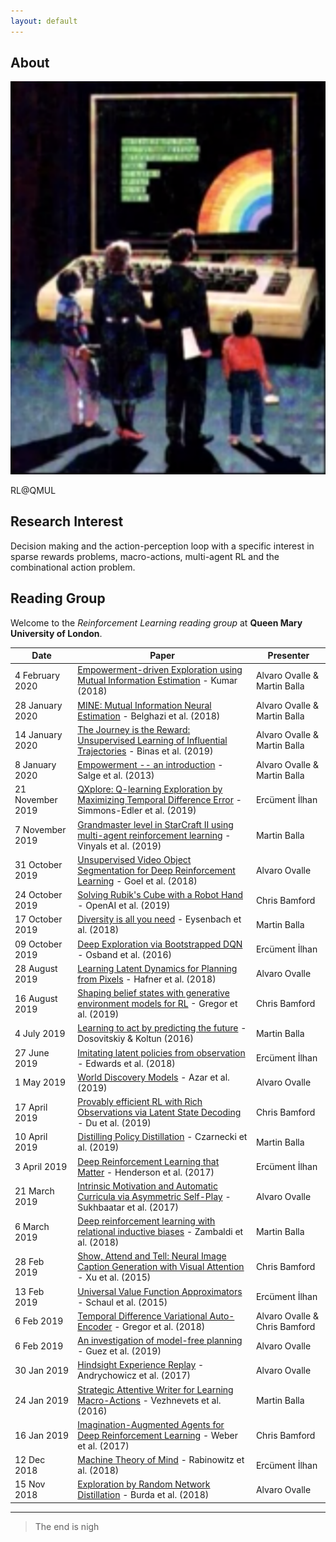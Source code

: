 ```yaml
---
layout: default
---
```


## About

<img class="profile-picture" src="joscha-bach.png">

RL@QMUL

## Research Interest

Decision making and the action-perception loop with a specific interest in sparse rewards problems, macro-actions, multi-agent RL and the combinational action problem.

## Reading Group

Welcome to the *Reinforcement Learning reading group* at **Queen Mary University of London**.


Date | Paper | Presenter
-----|-------|--------
4 February 2020 | [Empowerment-driven Exploration using Mutual Information Estimation](https://arxiv.org/abs/1810.05533) - Kumar (2018) | Alvaro Ovalle & Martin Balla
28 January 2020 | [MINE: Mutual Information Neural Estimation](https://arxiv.org/abs/1801.04062) - Belghazi et al. (2018) | Alvaro Ovalle & Martin Balla
14 January 2020 | [The Journey is the Reward: Unsupervised Learning of Influential Trajectories](https://arxiv.org/abs/1905.09334) - Binas et al. (2019) | Alvaro Ovalle & Martin Balla
8 January 2020 | [Empowerment -- an introduction](https://arxiv.org/abs/1310.1863) - Salge et al. (2013) | Alvaro Ovalle & Martin Balla
21 November 2019 | [QXplore: Q-learning Exploration by Maximizing Temporal Difference Error](https://arxiv.org/abs/1906.08189) - Simmons-Edler et al. (2019) | Ercüment İlhan
7 November 2019 | [Grandmaster level in StarCraft II using multi-agent reinforcement learning](https://www.nature.com/articles/s41586-019-1724-z) - Vinyals et al. (2019) | Martin Balla
31 October 2019 | [Unsupervised Video Object Segmentation for Deep Reinforcement Learning](https://arxiv.org/abs/1805.07780) - Goel et al. (2018) | Alvaro Ovalle
24 October 2019 | [Solving Rubik's Cube with a Robot Hand](https://arxiv.org/abs/1910.07113) - OpenAI et al. (2019) | Chris Bamford
17 October 2019 | [Diversity is all you need](https://arxiv.org/abs/1802.06070) - Eysenbach et al. (2018) | Martin Balla
09 October 2019 | [Deep Exploration via Bootstrapped DQN](https://arxiv.org/abs/1602.04621) - Osband et al. (2016) | Ercüment İlhan
28 August 2019 | [Learning Latent Dynamics for Planning from Pixels](https://arxiv.org/abs/1811.04551) - Hafner et al. (2018) | Alvaro Ovalle
16 August 2019 | [Shaping belief states with generative environment models for RL](https://arxiv.org/abs/1906.09237) - Gregor et al. (2019) | Chris Bamford
4 July 2019 | [Learning to act by predicting the future](https://arxiv.org/abs/1611.01779) - Dosovitskiy & Koltun (2016) | Martin Balla
27 June 2019 | [Imitating latent policies from observation](https://arxiv.org/abs/1805.07914) - Edwards et al. (2018) | Ercüment İlhan
1 May 2019 | [World Discovery Models](https://arxiv.org/abs/1902.07685) - Azar et al. (2019) | Alvaro Ovalle
17 April 2019 | [Provably efficient RL with Rich Observations via Latent State Decoding](https://arxiv.org/abs/1901.09018) - Du et al. (2019) | Chris Bamford
10 April 2019 | [Distilling Policy Distillation](https://arxiv.org/abs/1902.02186) - Czarnecki et al. (2019) | Martin Balla
3 April 2019 | [Deep Reinforcement Learning that Matter](https://arxiv.org/abs/1709.06560) - Henderson et al. (2017) | Ercüment İlhan
21 March 2019 | [Intrinsic Motivation and Automatic Curricula via Asymmetric Self-Play](https://arxiv.org/abs/1703.05407) - Sukhbaatar et al. (2017) | Alvaro Ovalle
6 March 2019 | [Deep reinforcement learning with relational inductive biases](https://openreview.net/forum?id=HkxaFoC9KQ) - Zambaldi et al. (2018) | Martin Balla
28 Feb 2019 | [Show, Attend and Tell: Neural Image Caption Generation with Visual Attention](https://arxiv.org/abs/1502.03044) - Xu et al. (2015) | Chris Bamford
13 Feb 2019 | [Universal Value Function Approximators](http://proceedings.mlr.press/v37/schaul15.pdf) - Schaul et al. (2015)| Ercüment İlhan
6 Feb 2019 | [Temporal Difference Variational Auto-Encoder](https://arxiv.org/abs/1806.03107) - Gregor et al. (2018) | Alvaro Ovalle & Chris Bamford
6 Feb 2019 | [An investigation of model-free planning](https://arxiv.org/abs/1901.03559) - Guez et al. (2019) | Alvaro Ovalle
30 Jan 2019 | [Hindsight Experience Replay](https://arxiv.org/abs/1707.01495) - Andrychowicz et al. (2017) | Alvaro Ovalle
24 Jan 2019 | [Strategic Attentive Writer for Learning Macro-Actions](https://arxiv.org/abs/1606.04695) - Vezhnevets et al. (2016) | Martin Balla
16 Jan 2019 | [Imagination-Augmented Agents for Deep Reinforcement Learning](https://arxiv.org/abs/1707.06203) - Weber et al. (2017) | Chris Bamford
12 Dec 2018 | [Machine Theory of Mind](https://arxiv.org/abs/1802.07740) - Rabinowitz et al. (2018) | Ercüment İlhan
15 Nov 2018 | [Exploration by Random Network Distillation](https://arxiv.org/abs/1810.12894) - Burda et al. (2018) | Alvaro Ovalle


---

> The end is nigh

